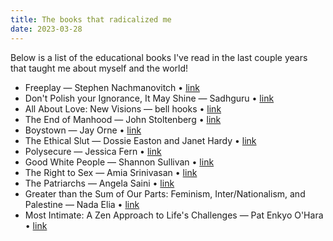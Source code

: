 ```yaml
---
title: The books that radicalized me
date: 2023-03-28
---
```


Below is a list of the educational books I've read in the last couple years that taught me about myself and the world!

- Freeplay — Stephen Nachmanovitch • [link](https://www.penguinrandomhouse.com/books/349583/free-play-by-stephen-nachmanovitch/)
- Don't Polish your Ignorance, It May Shine — Sadhguru • [link](https://www.ishalife.com/in/don-t-polish-your-ignorance)
- All About Love: New Visions — bell hooks • [link](https://www.harpercollins.com/products/all-about-love-bell-hooks?variant=32116522090530)
- The End of Manhood — John Stoltenberg • [link](https://www.publishersweekly.com/9780452273047)
- Boystown — Jay Orne • [link](https://press.uchicago.edu/ucp/books/book/chicago/B/bo25122595.html)
- The Ethical Slut — Dossie Easton and Janet Hardy • [link](https://www.penguinrandomhouse.com/books/553912/the-ethical-slut-third-edition-by-janet-w-hardy-and-dossie-easton/)
- Polysecure — Jessica Fern • [link](https://bookshop.org/p/books/polysecure-attachment-trauma-and-consensual-nonmonogamy-jessica-fern/14490932)
- Good White People — Shannon Sullivan • [link](https://sunypress.edu/Books/G/Good-White-People)
- The Right to Sex — Amia Srinivasan • [link](https://us.macmillan.com/books/9780374721039/therighttosex)
- The Patriarchs — Angela Saini • [link](https://www.harvard.com/book/the_patriarchs/)
- Greater than the Sum of Our Parts: Feminism, Inter/Nationalism, and Palestine — Nada Elia • [link](https://www.plutobooks.com/9780745347479/greater-than-the-sum-of-our-parts/)
- Most Intimate: A Zen Approach to Life's Challenges — Pat Enkyo O'Hara • [link](https://www.shambhala.com/most-intimate-3105.html)
